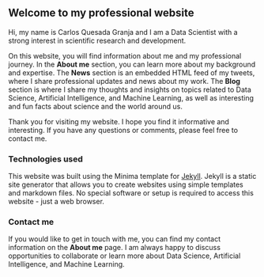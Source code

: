 ## Welcome to my professional website

Hi, my name is Carlos Quesada Granja and I am a Data Scientist with a strong interest in scientific research and development.

On this website, you will find information about me and my professional journey. In the **About me** section, you can learn more about my background and expertise. The **News** section is an embedded HTML feed of my tweets, where I share professional updates and news about my work. The **Blog** section is where I share my thoughts and insights on topics related to Data Science, Artificial Intelligence, and Machine Learning, as well as interesting and fun facts about science and the world around us.

Thank you for visiting my website. I hope you find it informative and interesting. If you have any questions or comments, please feel free to contact me.


### Technologies used

This website was built using the Minima template for [Jekyll](https://jekyllrb.com/). Jekyll is a static site generator that allows you to create websites using simple templates and markdown files. No special software or setup is required to access this website - just a web browser.

### Contact me

If you would like to get in touch with me, you can find my contact information on the **About me** page. I am always happy to discuss opportunities to collaborate or learn more about Data Science, Artificial Intelligence, and Machine Learning.

